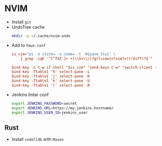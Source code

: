 # NVIM

* Install `git`
* UndoTree cache
  ```sh
  mkdir -p ~/.cache/nvim-undo
  ```
* Add to `tmux.conf`
  ```conf
  is_vim="ps -o state= -o comm= -t '#{pane_tty}' \
      | grep -iqE '^[^TXZ ]+ +(\\S+\\/)?g?(view|n?vim?x?)(diff)?$'"
  
  bind-key -n C-w if-shell "$is_vim" "send-keys C-w" "switch-client -Ttable1"
  bind-key -Ttable1 'h' select-pane -L
  bind-key -Ttable1 'j' select-pane -D
  bind-key -Ttable1 'k' select-pane -U
  bind-key -Ttable1 'l' select-pane -R
  ```
* Jenkins linter conf
  ```sh
  export JENKINS_PASSWORD=secret
  export JENKINS_URL=https://my.jenkins.hostname/
  export JENKINS_USER_ID=jenkins_user
  ```

## Rust

* Install `codelldb` with `Mason`
